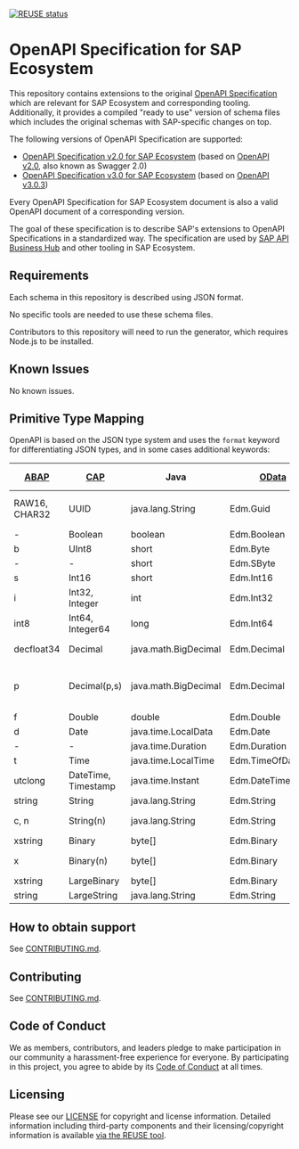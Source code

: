 [![REUSE status](https://api.reuse.software/badge/github.com/SAP/openapi-specification)](https://api.reuse.software/info/github.com/SAP/openapi-specification)

# OpenAPI Specification for SAP Ecosystem

This repository contains extensions to the original [OpenAPI Specification](https://github.com/OAI/OpenAPI-Specification) which are relevant for SAP Ecosystem and corresponding tooling. Additionally, it provides a compiled "ready to use" version of schema files which includes the original schemas with SAP-specific changes on top.

The following versions of OpenAPI Specification are supported:

- [OpenAPI Specification v2.0 for SAP Ecosystem](./sap-schemas/v2.0) (based on [OpenAPI v2.0](https://spec.openapis.org/oas/v2.0), also known as Swagger 2.0)
- [OpenAPI Specification v3.0 for SAP Ecosystem](./sap-schemas/v3.0) (based on [OpenAPI v3.0.3](https://spec.openapis.org/oas/v3.0.3))

Every OpenAPI Specification for SAP Ecosystem document is also a valid OpenAPI document of a corresponding version.

The goal of these specification is to describe SAP's extensions to OpenAPI Specifications in a standardized way. The specification are used by [SAP API Business Hub](https://api.sap.com) and other tooling in SAP Ecosystem.

## Requirements

Each schema in this repository is described using JSON format.

No specific tools are needed to use these schema files.

Contributors to this repository will need to run the generator, which requires Node.js to be installed.

## Known Issues

No known issues.

## Primitive Type Mapping

OpenAPI is based on the JSON type system and uses the `format` keyword for differentiating JSON types, and in some cases additional keywords:

| [ABAP][abap] | [CAP][cap]          | Java                 | [OData][odata]     | [SQL][hana]  | OpenAPI type    | [OpenAPI format][formats] | OpenAPI keywords                   |
| ------------ | ------------------- | -------------------- | ------------------ | ------------ | --------------- | ------------------------- | ---------------------------------- |
| RAW16, CHAR32 | UUID                | java.lang.String     | Edm.Guid           | VARBINARY(16), VARCHAR(32), NVARCHAR(36) | string          | uuid                      | -                                  |
| -            | Boolean             | boolean              | Edm.Boolean        | BOOLEAN      | boolean         | -                         | -                                  |
| b            | UInt8               | short                | Edm.Byte           | TINYINT      | integer         | uint8                     | -                                  |
| -            | -                   | short                | Edm.SByte          | TINYINT      | integer         | int8                      | -                                  |
| s            | Int16               | short                | Edm.Int16          | SMALLINT     | integer         | int16                     | -                                  |
| i            | Int32, Integer      | int                  | Edm.Int32          | INTEGER      | integer         | int32                     | -                                  |
| int8         | Int64, Integer64    | long                 | Edm.Int64          | BIGINT       | string, integer | int64                     | -                                  |
| decfloat34   | Decimal             | java.math.BigDecimal | Edm.Decimal        | DECIMAL      | string, number  | decimal128                | -                                  |
| p            | Decimal(p,s)        | java.math.BigDecimal | Edm.Decimal        | DECIMAL(p,s) | string, number  | decimal                   | [x-sap-precision, x-sap-scale][ps] |
| f            | Double              | double               | Edm.Double         | DOUBLE       | number          | double                    |                                    |
| d            | Date                | java.time.LocalData  | Edm.Date           | DATE         | string          | date                      | -                                  |
| -            | -                   | java.time.Duration   | Edm.Duration       | -            | string          | duration                  | -                                  |
| t            | Time                | java.time.LocalTime  | Edm.TimeOfDay      | TIME         | string          | (time)                    | -                                  |
| utclong      | DateTime, Timestamp | java.time.Instant    | Edm.DateTimeOffset | TIMESTAMP    | string          | date-time                 | -                                  |
| string       | String              | java.lang.String     | Edm.String         | NVARCHAR     | string          | -                         | -                                  |
| c, n         | String(n)           | java.lang.String     | Edm.String         | NVARCHAR(n)  | string          | -                         | maxLength: n                       |
| xstring      | Binary              | byte[]               | Edm.Binary         | VARBINARY    | string          | base64url                 | -                                  |
| x            | Binary(n)           | byte[]               | Edm.Binary         | VARBINARY(n) | string          | base64url                 | maxLength: n                       |
| xstring      | LargeBinary         | byte[]               | Edm.Binary         | BLOB         | string          | base64url                 | -                                  |
| string       | LargeString         | java.lang.String     | Edm.String         | NCLOB        | string          | -                         | -                                  |

[abap]: https://help.sap.com/doc/abapdocu_cp_index_htm/CLOUD/en-US/index.htm?file=abendata_types.htm
[cap]: https://cap.cloud.sap/docs/cds/types
[hana]: https://help.sap.com/docs/SAP_HANA_PLATFORM/4fe29514fd584807ac9f2a04f6754767/20a1569875191014b507cf392724b7eb.html
[odata]: https://docs.oasis-open.org/odata/odata-csdl-json/v4.01/odata-csdl-json-v4.01.html#sec_PrimitiveTypes
[formats]: https://spec.openapis.org/registry/format/index.html
[ps]: https://github.com/SAP/openapi-specification/tree/main/sap-schemas/v3.0#x-sap-precision

## How to obtain support

See [CONTRIBUTING.md](CONTRIBUTING.md).

## Contributing

See [CONTRIBUTING.md](CONTRIBUTING.md).

## Code of Conduct

We as members, contributors, and leaders pledge to make participation in our community a harassment-free experience for everyone. By participating in this project, you agree to abide by its [Code of Conduct](CODE_OF_CONDUCT.md) at all times.

## Licensing

Please see our [LICENSE](LICENSE) for copyright and license information. Detailed information including third-party components and their licensing/copyright information is available [via the REUSE tool](https://api.reuse.software/info/github.com/SAP/openapi-specification).
